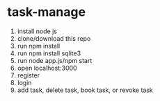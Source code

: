 # task-manage

1. install node js
2. clone/download this repo
3. run npm install
4. run npm install sqlite3
5. run node app.js/npm start
6. open localhost:3000
7. register
8. login
9. add task, delete task, book task, or revoke task
